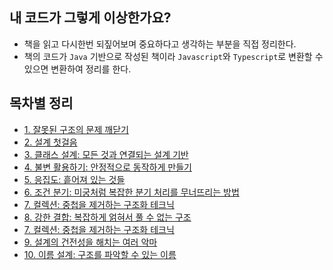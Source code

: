 ## 내 코드가 그렇게 이상한가요?

-   책을 읽고 다시한번 되짚어보며 중요하다고 생각하는 부분을 직접 정리한다.
-   책의 코드가 `Java` 기반으로 작성된 책이라 `Javascript`와 `Typescript`로 변환할 수 있으면 변환하여 정리를 한다.

## 목차별 정리

-   [1. 잘못된 구조의 문제 깨닫기](./1.%20잘못된%20구조의%20문제%20깨닫기/)
-   [2. 설계 첫걸음](./2.%20설계%20첫걸음/)
-   [3. 클래스 설계: 모든 것과 연결되는 설계 기반](./3.%20클래스%20설계_모든%20것과%20연결되는%20설계%20기반/)
-   [4. 불변 활용하기: 안정적으로 동작하게 만들기](./4.%20불변%20활용하기_안정적으로%20동작하게%20만들기/)
-   [5. 응집도: 흩어져 있는 것들](./5.%20응집도_흩어져%20있는%20것들/)
-   [6. 조건 분기: 미궁처럼 복잡한 분기 처리를 무너뜨리는 방법](./6.%20조건%20분기_미궁처럼%20복잡한%20분기%20처리를%20무너뜨리는%20방법/)
-   [7. 컬렉션: 중첩을 제거하는 구조화 테크닉](./7.%20컬렉션_중첩을%20제거하는%20구조화%20테크닉/)
-   [8. 강한 결합: 복잡하게 얽혀서 풀 수 없는 구조](./8.%20강한%20결합_복잡하게%20얽혀서%20풀%20수%20없는%20구조/)
-   [7. 컬렉션: 중첩을 제거하는 구조화 테크닉](./7.%20컬렉션_중첩을%20제거하는%20구조화%20테크닉/)
-   [9. 설계의 건전성을 해치는 여러 악마](./9.%20설계의%20건전성을%20해치는%20여러%20악마/)
-   [10. 이름 설계: 구조를 파악할 수 있는 이름](./10.%20이름%20설계_구조를%20파악할%20수%20있는%20이름/)
